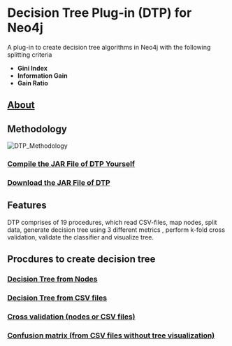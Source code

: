 # Decision Tree Plug-in (DTP) for Neo4j
A plug-in to create decision tree algorithms in Neo4j with the following splitting criteria
* **Gini Index**
* **Information Gain**
* **Gain Ratio**

## [About](https://github.com/clumsyspeedboat/Decision-Tree-Neo4j/wiki)
## Methodology

![DTP_Methodology](https://user-images.githubusercontent.com/19682074/141226264-6815a517-2221-42a6-b393-44725b89afbc.PNG)


### [Compile the JAR File of DTP Yourself](https://github.com/clumsyspeedboat/Decision-Tree-Neo4j/wiki/Install-Decision-Tree-Plugin-in-Neo4j)
### [Download the JAR File of DTP](https://github.com/clumsyspeedboat/Decision-Tree-Neo4j/tree/main/Jar%20File)


## Features

DTP comprises of 19 procedures, which read CSV-files, map nodes, split data,
generate decision tree using 3 different metrics , perform k-fold cross
validation, validate the classifier and visualize tree.

## Procdures to create decision tree 
### [Decision Tree from Nodes](https://github.com/clumsyspeedboat/Decision-Tree-Neo4j/wiki/Decision-Tree-from-Nodes)
### [Decision Tree from CSV files](https://github.com/clumsyspeedboat/Decision-Tree-Neo4j/wiki/Decision-Tree-from-CSV-files)
### [Cross validation (nodes or CSV files)](https://github.com/clumsyspeedboat/Decision-Tree-Neo4j/wiki/Cross-validation-(nodes-or-CSV-files))
### [Confusion matrix (from CSV files without tree visualization)](https://github.com/clumsyspeedboat/Decision-Tree-Neo4j/wiki/Confusion-matrix-(from-CSV-files-without-tree-visualization))
